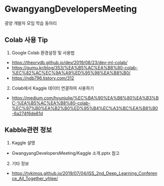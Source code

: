 # GwangyangDevelopersMeeting
광양 개발자 모임 학습 동아리

## Colab 사용 Tip
 1. Google Colab 환경설정 및 사용법
  - https://theorydb.github.io/dev/2019/08/23/dev-ml-colab/
  - https://gumu.kr/blog/353/%EA%B5%AC%EA%B8%80-colab-%EC%82%AC%EC%9A%A9%ED%95%98%EA%B8%B0/
  - https://ndb796.tistory.com/312
  
 2. Colab에서 Kaggle 데이터 연결하여 사용하기
  - https://medium.com/hyunjulie/%EC%BA%90%EA%B8%80%EA%B3%BC-%EA%B5%AC%EA%B8%80-colab-%EC%97%B0%EA%B2%B0%ED%95%B4%EC%A3%BC%EA%B8%B0-6a274f6de81d

## Kabble관련 정보
 1. Kaggle 설명
  - GwangyangDevelopersMeeting/Kaggle 소개.pptx 참고
  
 2. 기타 정보
  - https://tykimos.github.io/2019/07/04/ISS_2nd_Deep_Learning_Conference_All_Together_yhlee/
